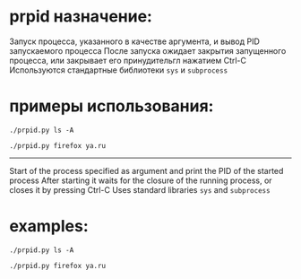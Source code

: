 # prpid назначение:
Запуск процесса, указанного в качестве аргумента, и вывод PID запускаемого процесса
После запуска ожидает закрытия запущенного процесса, или закрывает его принудительгл нажатием Ctrl-C
Используются стандартные библиотеки `sys` и `subprocess`

# примеры использования:
`./prpid.py ls -A`

`./prpid.py firefox ya.ru`

---
Start of the process specified as argument and print the PID of the started process
After starting it waits for the closure of the running process, or closes it by pressing Ctrl-C
Uses standard libraries `sys` and `subprocess`

# examples:
`./prpid.py ls -A`

`./prpid.py firefox ya.ru`
